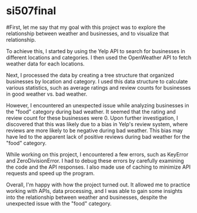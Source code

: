 # si507final

#First, let me say that my goal with this project was to explore the relationship between weather and businesses, and to visualize that relationship.

To achieve this, I started by using the Yelp API to search for businesses in different locations and categories. I then used the OpenWeather API to fetch weather data for each locations.

Next, I processed the data by creating a tree structure that organized businesses by location and category. I used this data structure to calculate various statistics, such as average ratings and review counts for businesses in good weather vs. bad weather.

However, I encountered an unexpected issue while analyzing businesses in the "food" category during bad weather. It seemed that the rating and review count for these businesses were 0. Upon further investigation, I discovered that this was likely due to a bias in Yelp's review system, where reviews are more likely to be negative during bad weather. This bias may have led to the apparent lack of positive reviews during bad weather for the "food" category.

While working on this project, I encountered a few errors, such as KeyError and ZeroDivisionError. I had to debug these errors by carefully examining the code and the API responses. I also made use of caching to minimize API requests and speed up the program.

Overall, I'm happy with how the project turned out. It allowed me to practice working with APIs, data processing, and I was able to gain some insights into the relationship between weather and businesses, despite the unexpected issue with the "food" category.
